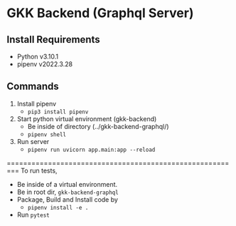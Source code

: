 # GKK Backend (Graphql Server)

## Install Requirements 
- Python v3.10.1
- pipenv v2022.3.28

## Commands

1. Install pipenv
    - `pip3 install pipenv`
2. Start python virtual environment (gkk-backend)
    - Be inside of directory (../gkk-backend-graphql/)
    - `pipenv shell`
3. Run server
    - `pipenv run uvicorn app.main:app --reload`

=========================================================
To run tests,
- Be inside of a virtual environment.
- Be in root dir, `gkk-backend-graphql`
- Package, Build and Install code by
    - `pipenv install -e .`
- Run `pytest`